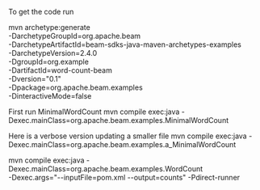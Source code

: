 To get the code run

mvn archetype:generate \
      -DarchetypeGroupId=org.apache.beam \
      -DarchetypeArtifactId=beam-sdks-java-maven-archetypes-examples \
      -DarchetypeVersion=2.4.0 \
      -DgroupId=org.example \
      -DartifactId=word-count-beam \
      -Dversion="0.1" \
      -Dpackage=org.apache.beam.examples \
      -DinteractiveMode=false

First run MinimalWordCount
mvn compile exec:java -Dexec.mainClass=org.apache.beam.examples.MinimalWordCount

Here is a verbose version updating a smaller file
mvn compile exec:java -Dexec.mainClass=org.apache.beam.examples.a_MinimalWordCount


mvn compile exec:java -Dexec.mainClass=org.apache.beam.examples.WordCount \
     -Dexec.args="--inputFile=pom.xml --output=counts" -Pdirect-runner

